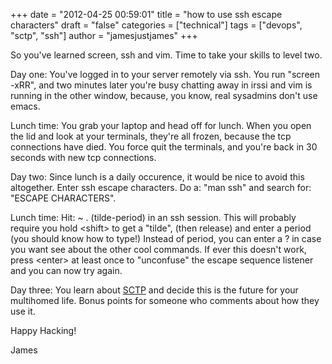 +++
date = "2012-04-25 00:59:01"
title = "how to use ssh escape characters"
draft = "false"
categories = ["technical"]
tags = ["devops", "sctp", "ssh"]
author = "jamesjustjames"
+++

So you've learned screen, ssh and vim. Time to take your skills to level two.

Day one: You've logged in to your server remotely via ssh. You run "screen -xRR", and two minutes later you're busy chatting away in irssi and vim is running in the other window, because, you know, real sysadmins don't use emacs.

Lunch time: You grab your laptop and head off for lunch. When you open the lid and look at your terminals, they're all frozen, because the tcp connections have died. You force quit the terminals, and you're back in 30 seconds with new tcp connections.

Day two: Since lunch is a daily occurence, it would be nice to avoid this altogether. Enter ssh escape characters. Do a: "man ssh" and search for: "ESCAPE CHARACTERS".

Lunch time: Hit: ~ . (tilde-period) in an ssh session. This will probably require you hold &lt;shift&gt; to get a "tilde", (then release) and enter a period (you should know how to type!) Instead of period, you can enter a ? in case you want see about the other cool commands. If ever this doesn't work, press &lt;enter&gt; at least once to "unconfuse" the escape sequence listener and you can now try again.

Day three: You learn about <a href="http://en.wikipedia.org/wiki/Stream_Control_Transmission_Protocol">SCTP</a> and decide this is the future for your multihomed life. Bonus points for someone who comments about how they use it.

Happy Hacking!

James

